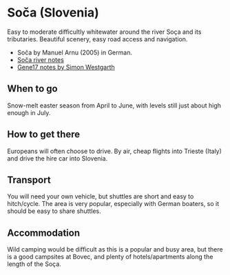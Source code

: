 Soča (Slovenia)
===============

Easy to moderate difficultly whitewater around the river Soça and its tributaries. Beautiful scenery, easy road access and navigation.

  * Soča by Manuel Arnu (2005) in German.
  * [Soča river notes](./asset/soca/soca-koritnica-river-notes.pdf)
  * [Gene17 notes by Simon Westgarth](./asset/soca/gene17.pdf)

When to go
----------

Snow-melt easter season from April to June, with levels still just about high enough in July. 

How to get there
----------------

Europeans will often choose to drive. By air, cheap flights into Trieste (Italy) and drive the hire car into Slovenia.

Transport
---------

You will need your own vehicle, but shuttles are short and easy to hitch/cycle. The area is very popular, especially with German boaters, so it should be easy to share shuttles.

Accommodation
-------------

Wild camping would be difficult as this is a popular and busy area, but there is a good campsites at Bovec, and plenty of hotels/apartments along the length of the Soça.



